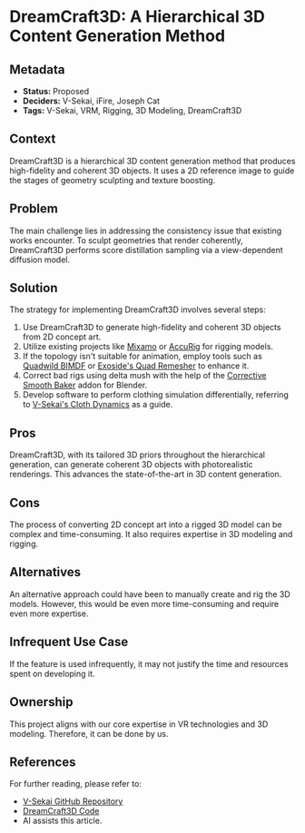 # DreamCraft3D: A Hierarchical 3D Content Generation Method

## Metadata

- **Status:** Proposed
- **Deciders:** V-Sekai, iFire, Joseph Cat
- **Tags:** V-Sekai, VRM, Rigging, 3D Modeling, DreamCraft3D

## Context

DreamCraft3D is a hierarchical 3D content generation method that produces high-fidelity and coherent 3D objects. It uses a 2D reference image to guide the stages of geometry sculpting and texture boosting.

## Problem

The main challenge lies in addressing the consistency issue that existing works encounter. To sculpt geometries that render coherently, DreamCraft3D performs score distillation sampling via a view-dependent diffusion model.

## Solution

The strategy for implementing DreamCraft3D involves several steps:

1. Use DreamCraft3D to generate high-fidelity and coherent 3D objects from 2D concept art.
2. Utilize existing projects like [Mixamo](https://www.mixamo.com/) or [AccuRig](https://actorcore.reallusion.com/auto-rig) for rigging models.
3. If the topology isn't suitable for animation, employ tools such as [Quadwild BIMDF](https://github.com/cgg-bern/quadwild-bimdf) or [Exoside's Quad Remesher](https://exoside.com/quadremesher/) to enhance it.
4. Correct bad rigs using delta mush with the help of the [Corrective Smooth Baker](https://github.com/V-Sekai/V-Sekai.blender-game-tools/tree/main/addons/corrective_smooth_baker) addon for Blender.
5. Develop software to perform clothing simulation differentially, referring to [V-Sekai's Cloth Dynamics](https://github.com/V-Sekai/V-Sekai.cloth-dynamics) as a guide.

## Pros

DreamCraft3D, with its tailored 3D priors throughout the hierarchical generation, can generate coherent 3D objects with photorealistic renderings. This advances the state-of-the-art in 3D content generation.

## Cons

The process of converting 2D concept art into a rigged 3D model can be complex and time-consuming. It also requires expertise in 3D modeling and rigging.

## Alternatives

An alternative approach could have been to manually create and rig the 3D models. However, this would be even more time-consuming and require even more expertise.

## Infrequent Use Case

If the feature is used infrequently, it may not justify the time and resources spent on developing it.

## Ownership

This project aligns with our core expertise in VR technologies and 3D modeling. Therefore, it can be done by us.

## References

For further reading, please refer to:

- [V-Sekai GitHub Repository](https://github.com/v-sekai/)
- [DreamCraft3D Code](https://github.com/deepseek-ai/DreamCraft3D)
- AI assists this article.
